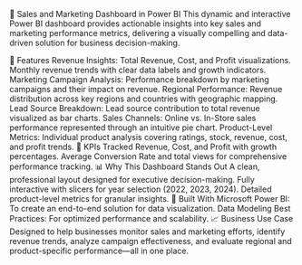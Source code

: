 🚀 Sales and Marketing Dashboard in Power BI
This dynamic and interactive Power BI dashboard provides actionable insights into key sales and marketing performance metrics, delivering a visually compelling and data-driven solution for business decision-making.

🔑 Features
Revenue Insights:
Total Revenue, Cost, and Profit visualizations.
Monthly revenue trends with clear data labels and growth indicators.
Marketing Campaign Analysis:
Performance breakdown by marketing campaigns and their impact on revenue.
Regional Performance:
Revenue distribution across key regions and countries with geographic mapping.
Lead Source Breakdown:
Lead source contribution to total revenue visualized as bar charts.
Sales Channels:
Online vs. In-Store sales performance represented through an intuitive pie chart.
Product-Level Metrics:
Individual product analysis covering ratings, stock, revenue, cost, and profit trends.
🎯 KPIs Tracked
Revenue, Cost, and Profit with growth percentages.
Average Conversion Rate and total views for comprehensive performance tracking.
📊 Why This Dashboard Stands Out
A clean, professional layout designed for executive decision-making.
Fully interactive with slicers for year selection (2022, 2023, 2024).
Detailed product-level metrics for granular insights.
🌟 Built With
Microsoft Power BI: To create an end-to-end solution for data visualization.
Data Modeling Best Practices: For optimized performance and scalability.
📈 Business Use Case
Designed to help businesses monitor sales and marketing efforts, identify revenue trends, analyze campaign effectiveness, and evaluate regional and product-specific performance—all in one place.
